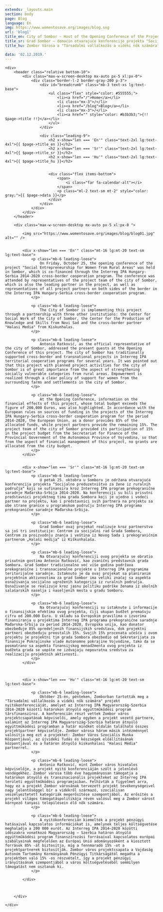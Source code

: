 ```yaml
---
extends: _layouts.main
section: body
page: Blog
language: En
img: https://www.womentosave.org/images/blog.svg
url: 'blog1'
title_en: City of Sombor - Host of the Opening Conference of the Project "Social Entrepreneurship for Women from Rural Areas"
title_sr: Grad Sombor – domaćin otvarajuće konferencije projekta "Socijalno preduzetništvo za žene iz ruralnih područja"
title_hu: Zombor Városa a "Társadalmi vállalkozás a vidéki nők számára" című projekt nyitókonferenciájának házigazdája

data: '02.12.2019.'            
---
```

    <div>
        <header class="relative bottom-10">
            <div class="max-w-screen-desktop mx-auto px-5 xl:px-0">
                <div class="border-l-2 border-gray-200 p-3">
                    <div id="breadcrumb" class="mb-3 text-xs lg:text-base">
                        <ul class="flex" style="color: #555555;">
                            <li><a href="/">Home</a></li>
                            <li class="mx-3">/</li>
                            <li><a href="/blog">Blog</a></li>
                            <li class="mx-3">/</li>
                            <li><a href="" style="color: #b3b3b3;">{!! $page->title !!}</a></li>
                        </ul>
                    </div>
                        
                    <div class="leading-9">
                        <h2 x-show="len === 'En'" class="text-2xl lg:text-4xl">{{ $page->title_en }}</h2>
                        <h2 x-show="len === 'Sr'" class="text-2xl lg:text-4xl">{{ $page->title_sr }}</h2>
                        <h2 x-show="len === 'Hu'" class="text-2xl lg:text-4xl">{{ $page->title_hu }}</h2>


                        <div class="flex items-bottom">
                            <span>
                                <i class="far fa-calendar-alt"></i>
                            </span>
                            <p class="ml-2 text-sm mt-2" style="color: gray;">{{ $page->data }}</p>
                        </div>
                    </div>
                </div>
            </div>
        </header>

        <div class="max-w-screen-desktop mx-auto px-5 xl:px-0 ">
        
            <img src="https://www.womentosave.org/images/blog/blog01.jpg" alt="" />


            <div x-show="len === 'En'" class="mt-16 lg:mt-20 text-sm lg:text-base">
                <p class="mb-6 leading-loose">
                    On Friday, October 25, the opening conference of the project "Social Entrepreneurship for Women from Rural Areas" was held in Sombor, which is co-financed through the Interreg IPA Hungary-Serbia 2014-2020 cross-border cooperation program. The conference was attended by representatives of the project team of the city of Sombor, which is also the leading partner in the project, as well as representatives of all project partners on both sides of the border in the Interreg IPA Hungary-Serbia cross-border cooperation program.
                </p>

                <p class="mb-6 leading-loose">
                    The City of Sombor is implementing this project through a partnership with three other institutions: the Center for Social Work of the City of Sombor, the Center for the Production of Knowledge and Skills from Novi Sad and the cross-border partner "Halasi Media" from Kiskunhalas.
                </p>

                <p class="mb-6 leading-loose">
                    Antonio Ratković, as the official representative of the city of Sombor, addressed the present guests at the Opening Conference of this project. The city of Sombor has traditionally supported cross-border and transnational projects in Interreg IPA territorial cooperation programs for several years. It was pointed out that this project with planned project activities for the city of Sombor is of great importance from the aspect of strengthening socially vulnerable categories from rural areas. Empowerment is realized through a clear policy of support for women from the surrounding farms and settlements in the city of Sombor.
                </p>

                <p class="mb-6 leading-loose">
                    At the Opening Conference, information on the financial effects of this project, whose total budget exceeds the figure of 200,000 Euros, was also highlighted. In accordance with the European rules on sources of funding in the projects of the Interreg IPA Hungary-Serbia cross-border cooperation program for the period 2014-2020, the European Union, as a donor provides 85% of the allocated funds, while project partners provide the remaining 15%. The project team of the city of Sombor provided its participation of 15% in the project budget from the Secretariat for Finance of the Provincial Government of the Autonomous Province of Vojvodina, so that from the aspect of financial management of this project, no grants are allocated from the city budget.
                </p>
            </div>
    

            <div x-show="len === 'Sr'" class="mt-16 lg:mt-20 text-sm lg:text-base">
                <p class="mb-6 leading-loose">
                    U petak 25. oktobra u Somboru je održana otvarajuća konferencija projekta “Socijalno preduzetništvo za žene iz ruralnih područja“ koji se sufinansira kroz Interreg IPA program prekogranične saradnje Mađarska-Srbija 2014-2020. Na konferenciji su bili prisutni predstavnici projektnog tima grada Sombora koji je ujedno i vodeći partner na projektu, kao i predstavnici svih partnera na projektu sa obe strane granice u programskom području Interreg IPA programa prekogranične saradnje Mađarska-Srbija.
                </p>

                <p class="mb-6 leading-loose">
                    Grad Sombor ovaj projekat realizuje kroz partnerstvo sa još tri institucije: Centrom za socijalni rad Grada Sombora, Centrom za proizvodnju znanja i veština iz Novog Sada i prekograničnim partnerom „Halaši medija“ iz Kiškunhalaša.
                </p>

                <p class="mb-6 leading-loose">
                    Na Otvarajućoj konferenciji ovog projekta se obratio prisutnim gostima Antonio Ratković, kao zvanični predstavnik grada Sombora. Grad Sombor tradicionalno već više godina podržava prekogranične i transnacionalne projekte u Interreg IPA programima teritorijalne saradnje. Istaknuto je da ovaj projekat sa planiranim projektnim aktivnostima za grad Sombor ima veliki značaj sa aspekta osnaživanja socijalno ugroženih kategorija iz ruralnih područja. Osnaživanje se realizuje kroz jasnu politiku podrške ženama iz okolnih salašarskih naselja i naseljenih mesta u gradu Somboru.
                </p>

                <p class="mb-6 leading-loose">
                    Na Otvarajućoj konferenciji su istaknute i informacije o finansijskim efektima ovog projekta, čiji ukupan budžet premašuju cifru od 200.000 Eura. U skladu sa Evropskim pravilima o izvorima finansiranja u projektima Interreg IPA programa prekogranične saradnje Mađarska-Srbija za period 2014-2020, Evropska unija, kao donator obezbeđuje 85% opredeljenih finansijskih sredstava, dok projektni partneri obezbeđuju preostalih 15%. Svojih 15% procenata učešća i ovom projektu je projektni tim grada Sombora obezbedio od Sekretarijata za finansije Pokrajinske vlade Autonomne pokrajine Vojvodine, tako da se posmatrano sa aspekta finansijskog menadžmenta ovog projekta iz budžeta grada se uopšte ne izdvajaju nepovratna sredstva za realizaciju projektnih aktivnosti.
                </p>
            </div>
        


            <div x-show="len === 'Hu'" class="mt-16 lg:mt-20 text-sm lg:text-base">

                <p class="mb-6 leading-loose">
                    Október 25-én, pénteken, Zomborban tartották meg a "Társadalmi vállalkozás a vidéki nők számára" projekt nyitókonferenciáját, amelyet az Interreg IPA Magyarország-Szerbia 2014-2020 közötti határokon átnyúló együttműködési program társfinanszíroz. A konferencián részt vettek Zombor város projektcsapatának képviselői, amely egyben a projekt vezető partnere, valamint az Interreg IPA Magyarország-Szerbia határon átnyúló együttműködési programban a határ mindkét oldalán található összes projektpartner képviselője. Zombor városa három másik intézménnyel valósítja meg ezt a projektet: Zombor Város Szociális Munka Központjával, az újvidéki Tudás és készségek előállításának központjával és a határon átnyúló kiskunhalasi "Halasi Média" partnerrel.
                </p>

                <p class="mb-6 leading-loose">
                    Antonio Ratković, mint Zombor város hivatalos képviselője, a projekt nyitó konferenciáján szólt a jelenlévő vendégekhez. Zombor városa több éve hagyományosan támogatja a határokon átnyúló és transznacionális projekteket az Interreg IPA területi együttműködési programjaiban. Felhívták a figyelmet arra, hogy ez a projekt Zombor városának tervezett projekt tevékenységeivel nagy jelentőséggel bír a vidékről származó, szociálisan veszélyeztetett kategóriák megerősítése szempontjából. Az erősítés a projekt világos támogatáspolitikája révén valósul meg a Zombor várost környező tanyasi településein élő nők számára.
                </p>

                <p class="mb-6 leading-loose">
                    A nyitókonferencián kiemelték a projekt pénzügyi hatásaival kapcsolatos információkat is, amelynek teljes költségvetése meghaladja a 200 000 eurót. Az Interreg IPA 2014–2020 közötti időszakra vonatkozó Magyarország – Szerbia határon átnyúló együttműködési program finanszírozási forrásaival kapcsolatos európai szabályainak megfelelően az Európai Unió adományozóként a kiosztott források 85% -át biztosítja, míg a fennmaradó 15% -ot a projektpartnerek biztosítják. Zombor város projektcsapata a Vajdaság Autonóm Tartomány Kormányának Pénzügyi Titkárságától megadta a projektben való 15% -os részvételt, így a projekt pénzügyi irányításának szempontjából a város költségvetéséből semmilyen támogatást nem osztanak ki.
                </p>
                
            </div>
                
            
        
        </div>

    </div>




